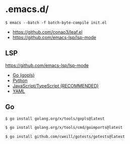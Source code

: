# .emacs.d/

```
$ emacs --batch -f batch-byte-compile init.el
```

- https://github.com/conao3/leaf.el
- https://github.com/emacs-lsp/lsp-mode


## LSP

https://github.com/emacs-lsp/lsp-mode

- [Go (gopls)](https://emacs-lsp.github.io/lsp-mode/page/lsp-gopls/)
- [Python](https://emacs-lsp.github.io/lsp-mode/page/lsp-pyls/)
- [JavaScript/TypeScript (RECOMMENDED)](https://emacs-lsp.github.io/lsp-mode/page/lsp-typescript/)
- [YAML](https://emacs-lsp.github.io/lsp-mode/page/lsp-yaml/)

## Go

```sh
$ go install golang.org/x/tools/gopls@latest

$ go install golang.org/x/tools/cmd/goimports@latest

$ go install github.com/cweill/gotests/gotests@latest
```
